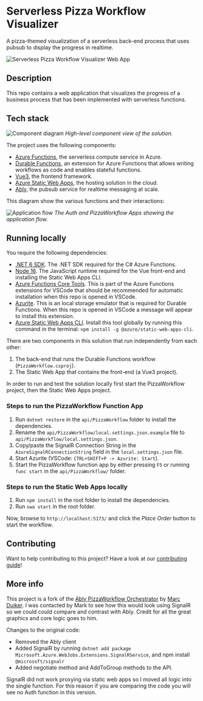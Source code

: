 # Serverless Pizza Workflow Visualizer

A pizza-themed visualization of a serverless back-end process that uses pubsub to display the progress in realtime.


![Serverless Pizza Workflow Visualizer Web App](/media/app.png)

## Description

This repo contains a web application that visualizes the progress of a business process that has been implemented with serverless functions.

## Tech stack

![Component diagram](/media/diagram1.png)
*High-level component view of the solution.*

The project uses the following components:

- [Azure Functions](https://docs.microsoft.com/azure/azure-functions/functions-overview), the serverless compute service in Azure.
- [Durable Functions](https://docs.microsoft.com/azure/azure-functions/durable/), an extension for Azure Functions that allows writing workflows as code and enables stateful functions.
- [Vue3](https://vuejs.org/), the frontend framework.
- [Azure Static Web Apps](https://docs.microsoft.com/azure/static-web-apps/overview), the hosting solution in the cloud.
- [Ably](https://ably.com/), the pubsub service for realtime messaging at scale.

This diagram show the various functions and their interactions:

![Application flow](/media/diagram2.png)
*The Auth and PizzaWorkflow Apps showing the application flow.*

## Running locally

You require the following dependencies:

- [.NET 6 SDK](https://dotnet.microsoft.com/download/dotnet/6.0). The .NET SDK required for the C# Azure Functions.
- [Node 16](https://nodejs.org/en/). The JavaScript runtime required for the Vue front-end and installing the Static Web Apps CLI.
- [Azure Functions Core Tools](https://docs.microsoft.com/azure/azure-functions/functions-run-local?tabs=v4%2Cwindows%2Ccsharp%2Cportal%2Cbash). This is part of the Azure Functions extensions for VSCode that should be recommended for automatic installation when this repo is opened in VSCode.
- [Azurite](https://marketplace.visualstudio.com/items?itemName=Azurite.azurite). This is an local storage emulator that is required for Durable Functions. When this repo is opened in VSCode a message will appear to install this extension.
- [Azure Static Web Apps CLI](https://github.com/Azure/static-web-apps-cli). Install this tool globally by running this command in the terminal: `npm install -g @azure/static-web-apps-cli`.

There are two components in this solution that run independently from each other:

1. The back-end that runs the Durable Functions workflow (`PizzaWorkflow.csproj`).
2. The Static Web App that contains the front-end (a Vue3 project).

In order to run and test the solution locally first start the PizzaWorkflow project, then the Static Web Apps project.

### Steps to run the PizzaWorkflow Function App

1. Run `dotnet restore` in the `api/PizzaWorkflow` folder to install the dependencies.
2. Rename the `api/PizzaWorkflow/local.settings.json.example` file to `api/PizzaWorkflow/local.settings.json`.
3. Copy/paste the SignalR Connection String in the `AzureSignalRConnectionString` field in the `local.settings.json` file.
4. Start Azurite (VSCode: `CTRL+SHIFT+P -> Azurite: Start`).
5. Start the PizzaWorkflow function app by either pressing `F5` or running `func start` in the `api/PizzaWorkflow/` folder.

### Steps to run the Static Web Apps locally

1. Run `npm install` in the root folder to install the dependencies.
3. Run `swa start` in the root folder.

Now, browse to `http://localhost:5173/` and click the *Place Order* button to start the workflow.

## Contributing

Want to help contributing to this project? Have a look at our [contributing guide](CONTRIBUTING.md)!

## More info

This project is a fork of the <a href="https://github.com/ably-labs/serverless-workflow-visualizer">Ably PizzaWorkflow Orchestrator</a> by <a href="https://twitter.com/marcduiker">Marc Duiker</a>. I was contacted by Mark to see how this would look using SignalR so we could could compare and contrast with Ably. Credit for all the great graphics and core logic goes to him.

Changes to the original code:

- Removed the Ably client 
- Added SignalR by running `dotnet add package Microsoft.Azure.WebJobs.Extensions.SignalRService`, and npm install `@microsoft/signalr`
- Added negotiate method and AddToGroup methods to the API.

SignalR did not work proxying via static web apps so I moved all logic into the single function. For this reason if you are comparing the code you will see no Auth function in this version.

